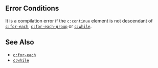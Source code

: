 ## Error Conditions

It is a compilation error if the `c:continue` element is not descendant of [`c:for-each`](for-each.html), [`c:for-each-group`](for-each-group.html) or [`c:while`](while.html).

## See Also

- [`c:for-each`](for-each.html)
- [`c:while`](while.html)
